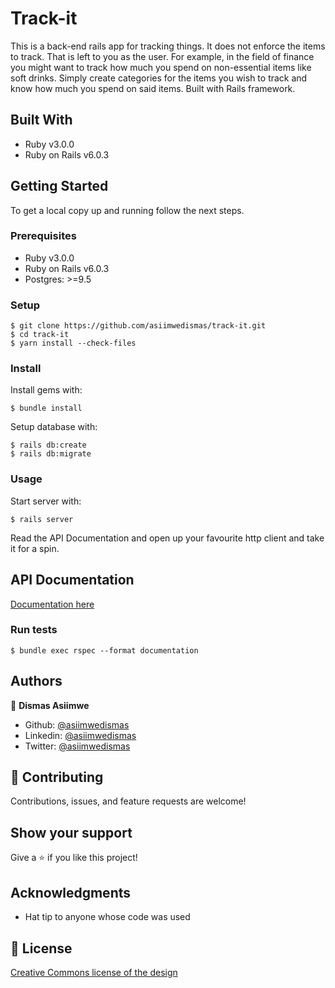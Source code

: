 # Track-it

This is a back-end rails app for tracking things. It does not enforce the items to track. That is left to you as the user. For example, in the field of finance you might want to track how much you spend on non-essential items like soft drinks. Simply create categories for the items you wish to track and know how much you spend on said items. Built with Rails framework.

## Built With

- Ruby v3.0.0
- Ruby on Rails v6.0.3

## Getting Started

To get a local copy up and running follow the next steps.

### Prerequisites

- Ruby v3.0.0
- Ruby on Rails v6.0.3
- Postgres: >=9.5

### Setup

```
$ git clone https://github.com/asiimwedismas/track-it.git
$ cd track-it
$ yarn install --check-files
```

### Install

Install gems with:

```
$ bundle install
```

Setup database with:

```
$ rails db:create
$ rails db:migrate
```

### Usage

Start server with:

```
$ rails server
```

Read the API Documentation and open up your favourite http client and take it for a spin.

## API Documentation

[Documentation here](https://documenter.getpostman.com/view/13793489/TWDUrJMt)

### Run tests

```
$ bundle exec rspec --format documentation
```

## Authors

👤 **Dismas Asiimwe**

- Github: [@asiimwedismas](https://github.com/asiimwedismas)
- Linkedin: [@asiimwedismas](https://www.linkedin.com/in/asiimwedismas/)
- Twitter: [@asiimwedismas](https://www.twitter.com/asiimwedismas)

## 🤝 Contributing

Contributions, issues, and feature requests are welcome!

## Show your support

Give a ⭐️ if you like this project!

## Acknowledgments

- Hat tip to anyone whose code was used

## 📝 License

[Creative Commons license of the design](https://creativecommons.org/licenses/by-nc/4.0/)
